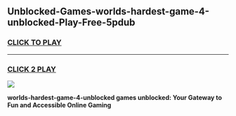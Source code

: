 
## Unblocked-Games-worlds-hardest-game-4-unblocked-Play-Free-5pdub
<h3>
<a href="https://premium76.site?title=worlds-hardest-game-4-unblocked&ref=20A">CLICK TO PLAY</a></h3>
<hr>

<h3>
<a href="https://premium76.site?title=worlds-hardest-game-4-unblocked&ref=20A">CLICK 2 PLAY</a>
  
</h3>

<a href="https://premium76.site?title=worlds-hardest-game-4-unblocked&ref=20A"><img src="https://clearcache.store/games.png"></a>


**worlds-hardest-game-4-unblocked games unblocked: Your Gateway to Fun and Accessible Online Gaming**
